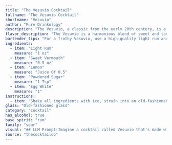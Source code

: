 ```yaml
---
title: "The Vesuvio Cocktail"
fullname: "The Vesuvio Cocktail"
shortname: "Vesuvio"
author: "Pure Drinkology"
description: "The Vesuvio, a classic from the early 20th century, is a member of the Sour family. This Cuban cocktail, popularized in Havana's famed Hotel Nacional, blends rum's sweetness with the tartness of lemon and vermouth, creating a smooth, frothy delight. "
flavor_description: "The Vesuvio is a harmonious blend of sweet and tart. Light rum provides a gentle sweetness and a touch of spice, while the sweet vermouth adds complexity and a hint of bitterness. Lemon juice balances the sweetness with its bright acidity, and the powdered sugar adds a subtle sweetness. The egg white creates a smooth, velvety texture and a subtle frothiness. Overall, the Vesuvio is a refreshing and balanced cocktail with a sophisticated, yet approachable flavor profile. "
bartender_tips: "For a frothy Vesuvio, use a high-quality light rum and a good sweet vermouth. Freshly squeezed lemon juice is key.  Dry shake the egg white and other ingredients first to build foam.  Then add ice and shake again vigorously. Strain into a chilled coupe. Garnish with a lemon twist for a classic touch. "
ingredients:
  - item: "Light Rum"
    measure: "1 oz"
  - item: "Sweet Vermouth"
    measure: "0.5 oz"
  - item: "Lemon"
    measure: "Juice Of 0.5"
  - item: "Powdered Sugar"
    measure: "1 Tsp"
  - item: "Egg White"
    measure: "1"
instructions:
  - item: "Shake all ingredients with ice, strain into an old-fashioned glass over ice cubes, and serve."
glass: "Old-fashioned glass"
category: "cocktail"
has_alcohol: true
base_spirit: "rum"
family: "sour"
visual: "## LLM Prompt:Imagine a cocktail called Vesuvio that's made with light rum, sweet vermouth, lemon juice, powdered sugar, and egg white. Describe its visual appearance in detail, focusing on:* **Color:**  What is the overall color of the drink? Is it a solid color or does it have layers or gradients? How does the color change as the ice melts?* **Texture:**  Is the drink clear, cloudy, or foamy? How does the egg white affect the texture? Does it have any visible particulates?* **Presentation:** What kind of glass would this cocktail be served in? Is there any garnish? How does the garnish complement the drink's appearance? Please describe the Vesuvio in a way that appeals to a person's sense of sight and makes them want to try it. "
source: "thecocktaildb"
---
```


